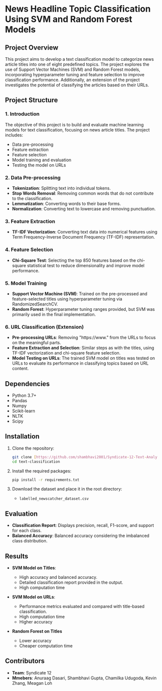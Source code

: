 # News Headline Topic Classification Using SVM and Random Forest Models

## Project Overview

This project aims to develop a text classification model to categorize news article titles into one of eight predefined topics. The project explores the use of Support Vector Machines (SVM) and Random Forest models, incorporating hyperparameter tuning and feature selection to improve classification performance. Additionally, an extension of the project investigates the potential of classifying the articles based on their URLs.

## Project Structure

### 1. Introduction
The objective of this project is to build and evaluate machine learning models for text classification, focusing on news article titles. The project includes:
- Data pre-processing
- Feature extraction
- Feature selection
- Model training and evaluation
- Testing the model on URLs

### 2. Data Pre-processing
- **Tokenization**: Splitting text into individual tokens.
- **Stop Words Removal**: Removing common words that do not contribute to the classification.
- **Lemmatization**: Converting words to their base forms.
- **Normalization**: Converting text to lowercase and removing punctuation.

### 3. Feature Extraction
- **TF-IDF Vectorization**: Converting text data into numerical features using Term Frequency-Inverse Document Frequency (TF-IDF) representation.

### 4. Feature Selection
- **Chi-Square Test**: Selecting the top 850 features based on the chi-square statistical test to reduce dimensionality and improve model performance.

### 5. Model Training
- **Support Vector Machine (SVM)**: Trained on the pre-processed and feature-selected titles using hyperparameter tuning via RandomizedSearchCV.
- **Random Forest**: Hyperparameter tuning ranges provided, but SVM was primarily used in the final implementation.

### 6. URL Classification (Extension)
- **Pre-processing URLs**: Removing "https://www." from the URLs to focus on the meaningful parts.
- **Feature Extraction and Selection**: Similar steps as with the titles, using TF-IDF vectorization and chi-square feature selection.
- **Model Testing on URLs**: The trained SVM model on titles was tested on URLs to evaluate its performance in classifying topics based on URL content.

## Dependencies

- Python 3.7+
- Pandas
- Numpy
- Scikit-learn
- NLTK
- Scipy

## Installation

1. Clone the repository:
   ```bash
   git clone [https://github.com/shambhavi2001/Syndicate-12-Text-Analysis.git]
   cd text-classification
   ```
   
2. Install the required packages:
   ```bash
   pip install -r requirements.txt
   ```

3. Download the dataset and place it in the root directory:
   - `labelled_newscatcher_dataset.csv`

## Evaluation

- **Classification Report**: Displays precision, recall, F1-score, and support for each class.
- **Balanced Accuracy**: Balanced accuracy considering the imbalanced class distribution.

## Results

- **SVM Model on Titles**:
  - High accuracy and balanced accuracy.
  - Detailed classification report provided in the output.
  - High computation time

- **SVM Model on URLs**:
  - Performance metrics evaluated and compared with title-based classification.
  - High computation time
  - Higher accuracy

- **Random Forest on Titles**
  - Lower accuracy
  - Cheaper computation time

## Contributors 

- **Team**: Syndicate 12
- **Mmebers**: Anuraag Dasari, Shambhavi Gupta, Chamilka Udugoda, Kevin Zhang, Meagan Loh
